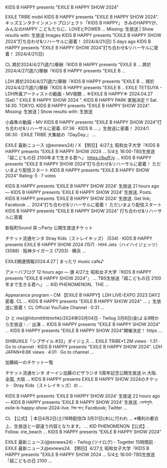 KIDS B HAPPY presents "EXILE B HAPPY SHOW 2024"

EXILE TRIBE mobil
KIDS B HAPPY presents "EXILE B HAPPY SHOW 2024". キッズエンタテインメントプロジェクト「KIDS B HAPPY」 きみのHAPPYが、 みんなのHAPPY こどもたちに、LOVEとPOWER ...
Missing: 生放送 ‎| Show results with: 生放送
Images
KIDS B HAPPY presents "EXILE B HAPPY SHOW 2024”打ち合わせ&リハーサルに密着！ 2024/4/21(日)
5 days ago
KIDS B HAPPY presents "EXILE B HAPPY SHOW 2024”打ち合わせ&リハーサルに密着！ 2024/4/21(日)

CL
將於2024/4/27(週六)舉辦『KIDS B HAPPY presents "EXILE B ...
將於2024/4/27(週六)舉辦『KIDS B HAPPY presents "EXILE B ...

LDH
將於2024/4/27(週六)舉辦『KIDS B HAPPY presents "EXILE B ...
將於2024/4/27(週六)舉辦『KIDS B HAPPY presents "EXILE B ..
EXILE TETSUYA - LDH所属アーティストの動画・MV視聴 ..
☀️EXILE B HAPPY☀️ 2024.04.27 (Sat) " EXILE B HAPPY SHOW 2024 ”. KIDS B HAPPY PARK 実施決定 !!
Sat. 14:30. TOKYO. KIDS B HAPPY presents "EXILE B HAPPY SHOW 2024".
Missing: 生放送 ‎| Show results with: 生放送

小森隼の動画・MV
KIDS B HAPPY presents "EXILE B HAPPY SHOW 2024”打ち合わせ&リハーサルに密着. 07:36 · KIDS B ... 』生放送に密着！ 2024/1. 06:30 · EXILE TRIBE 大集結の『DayDay.』 ...

EXILE 最新ニュース (@exnews24) / X
【明日】4/27土 昭和女子大学『KIDS B HAPPY presents "EXILE B HAPPY SHOW 2024 ... 5/4土 16:00-TBS生放送「超こどもの日 2100年まで生きる君へ」 https://buff.ly ...
KIDS B HAPPY presents "EXILE B HAPPY SHOW 2024”打ち合わせ&リハーサルに密着！ ただいまより配信スタート KIDS B HAPPY presents "EXILE B HAPPY SHOW 2024”
 Rating: 5 · ‎7 votes

KIDS B HAPPY presents 'EXILE B HAPPY SHOW 2024' 生放送
21 hours ago — KIDS B HAPPY presents 'EXILE B HAPPY SHOW 2024' 生放送. Posts. KIDS B HAPPY presents 'EXILE B HAPPY SHOW 2024' 生放送. Get link; Facebook ...
2024”打ち合わせ&リハーサルに密着！ ただいまより配信スタート KIDS B HAPPY presents "EXILE B HAPPY SHOW 2024” 打ち合わせ&リハーサルに密着

新桜町Sound 突っParty 公開生放送チケット

チケット流通センタ
Stray Kids（ストレイキッズ） (534) · KIDS B HAPPY presents EXILE B HAPPY SHOW 2024 (157) · HiHi Jets（ハイハイジェッツ） (3088) · 阪神タイガース (7203) · 横浜 ...

EXILE関連情報2024.4.27 | まったり music cafe♪

アメーバブログ
12 hours ago — 旗 4/27土 昭和女子大学『KIDS B HAPPY presents "EXILE B HAPPY SHOW 2024"』 ... TBS生放送「超こどもの日 2100年まで生きる君へ」 ... KID PHENOMENON、THE ...

Appearance program・CM
【EXILE B HAPPY】LDH LIVE-EXPO 2023 DAY2 密着. CL ... KIDS B HAPPY presents "EXILE B HAPPY SHOW 2024" ... 』生放送に密着！ CL Official YouTube Channel · 0:31 ...

ひ と me(@hitomitthttmrhk)/2024年03月04日 - Twilog
3月8日(金)よる9時から生放送 ❕ ／ 出演 ... KIDS B HAPPY presents "EXILE B HAPPY SHOW 2024" ... KIDS B HAPPY presents "EXILE B HAPPY SHOW 2024"開催決定！ https ...

SHIBUXILE「シブザイル #32」ダイジェス
... EXILE TRIBE•1.2M views · 1:31 · Go to channel · KIDS B HAPPY presents "EXILE B HAPPY SHOW 2024". LDH JAPAN•9.6K views · 4:01 · Go to channel ...

加藤純一のチケット一覧

チケット流通センタ
オーイシ加藤のピザラジオ 5周年記念公開生放送 in 大阪. 全国, 大阪 ... KIDS B HAPPY presents EXILE B HAPPY SHOW 2024のチケット · Stray Kids（ストレイキッズ）の ...

KIDS B HAPPY presents 'EXILE B HAPPY SHOW 2024' 生放送
22 hours ago — KIDS B HAPPY presents 'EXILE B HAPPY SHOW 2024' 生放送. পোস্টগুলি. exile-b-happy-show-2024-live. লিঙ্ক পান; Facebook; Twitter ...

CL 【公式】 | 本日4月2日(土)18時配信📺 3月31日(木)に行われ ...
※権利の都合上、生放送と一部違う内容となります。 ... KID PHENOMENON【公式】. Follow. irie_beach ... KIDS B HAPPY presents “EXILE B HAPPY SHOW 2024”

EXILE 最新ニュース(@exnews24) - Twilog (ツイログ) - Togetter
15時間前 · EXILE 最新ニュース@exnews24. 【明日】4/27土 昭和女子大学『KIDS B HAPPY presents "EXILE B HAPPY SHOW 2024 ... 5/4土 16:00-TBS生放送「超こどもの日 2100 ...
